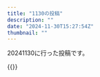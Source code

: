 ```yaml
---
title: "1130の投稿"
description: ""
date: "2024-11-30T15:27:54Z"
thumbnail: ""
---
```

20241130に行った投稿です。
<!--more-->
{{<othersns text="べリエルの混沌化したやつ見てないな" url="https://qunagi.qunagi.net/notice/AoYOZVdESNJIhHKzSq" screenname="jme/k.h" date="2024-11-30T02:03:21.000Z">}}
